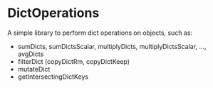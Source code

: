 # DictOperations

A simple library to perform dict operations on objects, such as:
- sumDicts, sumDictsScalar, multiplyDicts, multiplyDictsScalar, ..., avgDicts
- filterDict (copyDictRm, copyDictKeep)
- mutateDict
- getIntersectingDictKeys
